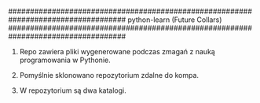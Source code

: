 
###################################################################################
			python-learn (Future Collars)
###################################################################################

1. Repo zawiera pliki wygenerowane podczas zmagań z nauką programowania w Pythonie.

2. Pomyślnie sklonowano repozytorium zdalne do kompa.

3. W repozytorium są dwa katalogi.